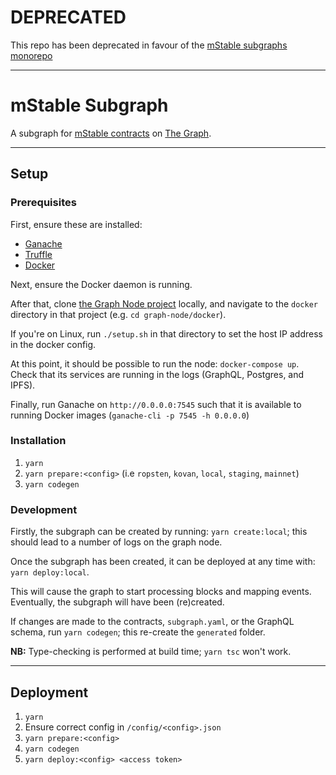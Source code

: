 # DEPRECATED

This repo has been deprecated in favour of the [mStable subgraphs monorepo](https://github.com/mstable/mStable-subgraphs-monorepo)

---

# mStable Subgraph

A subgraph for [mStable contracts](https://github.com/mstable/mStable-contracts) on [The Graph](http://thegraph.com/).

---

## Setup

### Prerequisites

First, ensure these are installed:

- [Ganache](https://www.trufflesuite.com/ganache)
- [Truffle](https://www.trufflesuite.com/truffle)
- [Docker](https://docs.docker.com/install)

Next, ensure the Docker daemon is running.

After that, clone [the Graph Node project](https://github.com/graphprotocol/graph-node) locally,
and navigate to the `docker` directory in that project (e.g. `cd graph-node/docker`).

If you're on Linux, run `./setup.sh` in that directory to set the host IP address in the docker config.

At this point, it should be possible to run the node: `docker-compose up`. Check that its services are running in the logs (GraphQL, Postgres, and IPFS).

Finally, run Ganache on `http://0.0.0.0:7545` such that it is available to running Docker images (`ganache-cli -p 7545 -h 0.0.0.0`)

### Installation

1. `yarn`
2. `yarn prepare:<config>` (i.e `ropsten`, `kovan`, `local`, `staging`, `mainnet`)
3. `yarn codegen`

### Development

Firstly, the subgraph can be created by running: `yarn create:local`; this should lead to a number of logs on the graph node.

Once the subgraph has been created, it can be deployed at any time with: `yarn deploy:local`.

This will cause the graph to start processing blocks and mapping events. Eventually, the
subgraph will have been (re)created.

If changes are made to the contracts, `subgraph.yaml`, or the GraphQL schema, run `yarn codegen`;
this re-create the `generated` folder.

**NB:** Type-checking is performed at build time; `yarn tsc` won't work.

---

## Deployment

1. `yarn`
2. Ensure correct config in `/config/<config>.json`
3. `yarn prepare:<config>`
4. `yarn codegen`
5. `yarn deploy:<config> <access token>`
